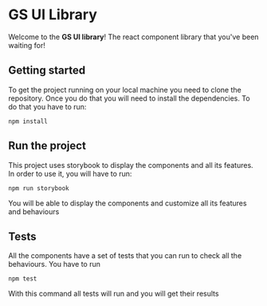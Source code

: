# GS UI Library

Welcome to the **GS UI library**! The react component library that you've been waiting for!

## Getting started

To get the project running on your local machine you need to clone the repository. Once you do that you will need to install the dependencies. To do that you have to run:

`npm install`

## Run the project

This project uses storybook to display the components and all its features. In order to use it, you will have to run:

`npm run storybook`

You will be able to display the components and customize all its features and behaviours

## Tests

All the components have a set of tests that you can run to check all the behaviours. You have to run

`npm test`

With this command all tests will run and you will get their results
